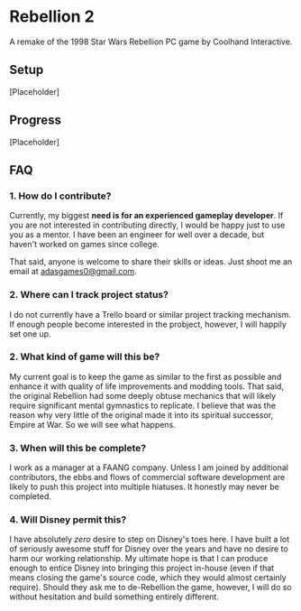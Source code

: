 # Rebellion 2

A remake of the 1998 Star Wars Rebellion PC game by Coolhand Interactive.

## Setup
[Placeholder]

## Progress
[Placeholder]

## FAQ

### 1. How do I contribute?

Currently, my biggest **need is for an experienced gameplay developer**. If you are not interested in contributing directly, I would be happy just to use you as a mentor. I have been an engineer for well over a decade, but haven't worked on games since college.

That said, anyone is welcome to share their skills or ideas. Just shoot me an email at adasgames0@gmail.com. 

### 2. Where can I track project status?

I do not currently have a Trello board or similar project tracking mechanism. If enough people become interested in the probject, however, I will happily set one up.

### 2. What kind of game will this be?

My current goal is to keep the game as similar to the first as possible and enhance it with quality of life improvements and modding tools. That said, the original Rebellion had some deeply obtuse mechanics that will likely require significant mental gymnastics to replicate. I believe that was the reason why very little of the original made it into its spiritual successor, Empire at War. So we will see what happens.

### 3. When will this be complete?

I work as a manager at a FAANG company. Unless I am joined by additional contributors, the ebbs and flows of commercial software development are likely to push this project into multiple hiatuses. It honestly may never be completed.

### 4. Will Disney permit this?

I have absolutely *zero* desire to step on Disney's toes here. I have built a lot of seriously awesome stuff for Disney over the years and have no desire to harm our working relationship. My ultimate hope is that I can produce enough to entice Disney into bringing this project in-house (even if that means closing the game's source code, which they would almost certainly require). Should they ask me to de-Rebellion the game, however, I will do so without hesitation and build something entirely different.
